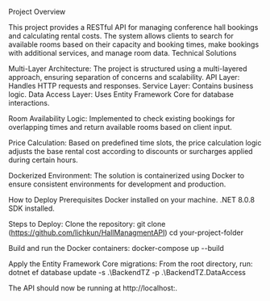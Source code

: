 Project Overview

This project provides a RESTful API for managing conference hall bookings and calculating rental costs. The system allows clients to search for available rooms based on their capacity and booking times, make bookings with additional services, and manage room data.
Technical Solutions

Multi-Layer Architecture: The project is structured using a multi-layered approach, ensuring separation of concerns and scalability.
        API Layer: Handles HTTP requests and responses.
        Service Layer: Contains business logic.
        Data Access Layer: Uses Entity Framework Core for database interactions.

Room Availability Logic: Implemented to check existing bookings for overlapping times and return available rooms based on client input.

Price Calculation: Based on predefined time slots, the price calculation logic adjusts the base rental cost according to discounts or surcharges applied during certain hours.

Dockerized Environment: The solution is containerized using Docker to ensure consistent environments for development and production.

How to Deploy
Prerequisites
    Docker installed on your machine.
    .NET 8.0.8 SDK installed.
    
Steps to Deploy:
Clone the repository:
git clone (https://github.com/lichkun/HallManagmentAPI)
cd your-project-folder

Build and run the Docker containers:
docker-compose up --build

Apply the Entity Framework Core migrations: From the root directory, run:
dotnet ef database update -s .\BackendTZ -p .\BackendTZ.DataAccess

The API should now be running at http://localhost:<your-port>.

